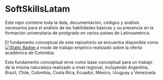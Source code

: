 # SoftSkillsLatam

Este repo contiene toda la data, documentación, códigos y análisis necesarios para el análisis de las habilidades básicas y su presencia en la formación universitaria de postgrado en varios países de Latinoamérica. 

El fundamento conceptual de este repositorio se encuentra disponible como [![Static Badge](https://img.shields.io/badge/art%C3%ACculo_acad%C3%A9mico-publicado_y_abierto-blue?logo=google-scholar&link=https%3A%2F%2Fwww.tandfonline.com%2Fdoi%2Ffull%2F10.1080%2F03075079.2023.2254799)
](https://doi.org/10.1080/03075079.2023.2254799) a modo de trabajo empírico realizado sobre la oferta académica de Colombia.

Este fundamento conceptual sirve como base conceptual para un trabajo de la misma naturaleza realizado a nivel regional, incluyendo Argentina, Brazil, Chile, Colombia, Costa Rica, Ecuador, México, Uruguay y Venezuela.

